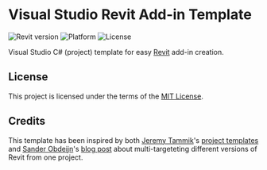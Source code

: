 Visual Studio Revit Add-in Template
===================================

![Revit version](https://img.shields.io/badge/Revit-2014%20%E2%9E%9C%202019-blue.svg)
![Platform](https://img.shields.io/badge/platform-Windows-red.svg)
![License](https://img.shields.io/github/license/Equipple/vs-templates-revit-addin.svg)

Visual Studio C# (project) template for easy [Revit](https://en.wikipedia.org/wiki/Autodesk_Revit) add-in creation.

## License

This project is licensed under the terms of the [MIT License](LICENSE).

## Credits

This template has been inspired by both [Jeremy Tammik](https://github.com/jeremytammik)'s [project templates](https://github.com/jeremytammik/VisualStudioRevitAddinWizard) and [Sander Obdeijn](https://github.com/sanderobdeijn)'s [blog post](http://buildingknowledge.eu/custom-msbuild-targets-for-compiling-addins-for-multiple-revit-versions/) about multi-targeteting different versions of Revit from one project.